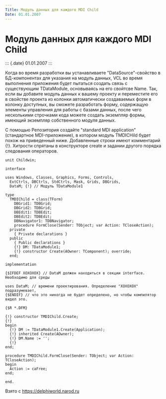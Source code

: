 ```yaml
---
Title: Модуль данных для каждого MDI Child
Date: 01.01.2007
---
```



Модуль данных для каждого MDI Child
===================================

::: {.date}
01.01.2007
:::

Когда во время разработки вы устанавливаете \"DataSource\"-свойство в
БД-компонентах для указания на модуль данных, VCL во время выполнения
приложения будет пытаться создать связь с существующим TDataModule,
основываясь на его свойтсве Name. Так, если вы добавите модуль данных к
вашему проекту и переместите его в свойстве проекта из колонки
автоматически создаваемых форм в колонку доступных, вы сможете
разработать форму, содержащую элементы управления для работы с базами
данных, после чего несколькими строчками кода можете создать экземпляр
формы, имеющий экземпляр собственного модуля данных.

С помощью Репозитория создайте \"standard MDI application\" (стандартное
MDI-приложение), в котором модуль TMDICHild будет похож на приведенный
ниже. Добавленные строки имеют комментарий {!}. Хитрости спрятаны в
конструкторе create и задании другого порядка следования операторов.

    unit Childwin;
     
    interface
     
    uses Windows, Classes, Graphics, Forms, Controls,
      ExtCtrls, DBCtrls, StdCtrls, Mask, Grids, DBGrids,
      DataM; {!} // Модуль TDataModule1
     
    type
      TMDIChild = class(TForm)
        DBGrid1: TDBGrid;
        DBGrid2: TDBGrid;
        DBEdit1: TDBEdit;
        DBEdit2: TDBEdit;
        DBNavigator1: TDBNavigator;
        procedure FormClose(Sender: TObject; var Action: TCloseAction);
      private
        { Private declarations }
      public
        { Public declarations }
        {!} DM: TDataModule1;
        {!} constructor Create(AOwner: TComponent); override;
      end;
     
    implementation
     
    {$IFDEF XOXOXOX} // DataM должен находиться в секции interface. Необходимо для среды
     
    uses DataM; // времени проектирования. Определение "XOXOXOX" подразумевает,
    {$ENDIF} // что это никогда не будет определено, но чтобы компилятор видел это.
     
    {$R *.DFM}
     
    {!} constructor TMDIChild.Create;
    {!}
    begin
      {!} DM := TDataModule1.Create(Application);
      {!} inherited Create(AOwner);
      {!} DM.Name := '';
      {!}
    end;
     
    procedure TMDIChild.FormClose(Sender: TObject; var Action: TCloseAction);
    begin
      Action := caFree;
    end;
     
    end.

Взято с <https://delphiworld.narod.ru>
